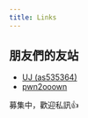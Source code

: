 ```yaml
---
title: Links
---
```


## 朋友們的友站

- [UJ (as535364)](https://blog.ujoj.cc/)
- [pwn2ooown](https://pwn2ooown.tech/)

募集中，歡迎私訊👍
